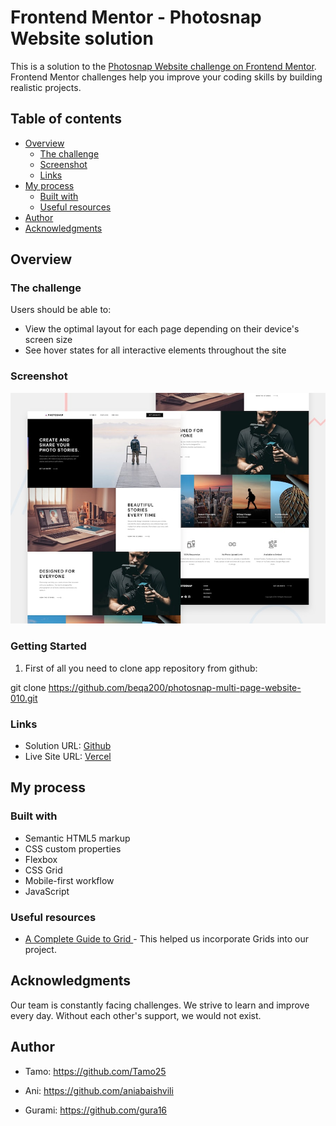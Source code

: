 # Frontend Mentor - Photosnap Website solution

This is a solution to the [Photosnap Website challenge on Frontend Mentor](https://www.frontendmentor.io/challenges/photosnap-multipage-website-nMDSrNmNW). Frontend Mentor challenges help you improve your coding skills by building realistic projects.

## Table of contents

- [Overview](#overview)
  - [The challenge](#the-challenge)
  - [Screenshot](#screenshot)
  - [Links](#links)
- [My process](#my-process)
  - [Built with](#built-with)
  - [Useful resources](#useful-resources)
- [Author](#author)
- [Acknowledgments](#acknowledgments)

## Overview

### The challenge

Users should be able to:

- View the optimal layout for each page depending on their device's screen size
- See hover states for all interactive elements throughout the site

### Screenshot

![](./assets/preview.jpg)

### Getting Started

1. First of all you need to clone app repository from github:

git clone https://github.com/beqa200/photosnap-multi-page-website-010.git

### Links

- Solution URL: [Github](https://github.com/beqa200/photosnap-multi-page-website-010)
- Live Site URL: [Vercel](https://photosnap-multi-page-website-010-pg0xl4la4-beqa200.vercel.app/)

## My process

### Built with

- Semantic HTML5 markup
- CSS custom properties
- Flexbox
- CSS Grid
- Mobile-first workflow
- JavaScript

### Useful resources

- [A Complete Guide to Grid ](https://css-tricks.com/snippets/css/complete-guide-grid/) - This helped us incorporate Grids into our project.

## Acknowledgments

Our team is constantly facing challenges. We strive to learn and improve every day. Without each other's support, we would not exist.

## Author

- Tamo: https://github.com/Tamo25

- Ani: https://github.com/aniabaishvili

- Gurami: https://github.com/gura16
